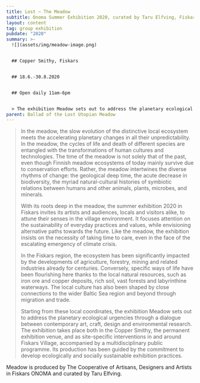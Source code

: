 ```yaml
---
title: Lost ~ The Meadow
subtitle: Onoma Summer Exhibition 2020, curated by Taru Elfving, Fiskars Village
layout: content
tag: group exhibition
pubdate: "2020"
summary: >-
  ![](assets/img/meadow-image.png)


  ## Copper Smithy, Fiskars


  ## 18.6.-30.8.2020


  ## Open daily 11am-6pm


  > The exhibition Meadow sets out to address the planetary ecological urgencies through a dialogue between contemporary art, craft, design and environmental research.
parent: Ballad of the Lost Utopian Meadow
---
```

> In the meadow, the slow evolution of the distinctive local ecosystem meets the accelerating planetary changes in all their unpredictability. In the meadow, the cycles of life and death of different species are entangled with the transformations of human cultures and technologies. The time of the meadow is not solely that of the past, even though Finnish meadow ecosystems of today mainly survive due to conservation efforts. Rather, the meadow intertwines the diverse rhythms of change: the geological deep time, the acute decrease in biodiversity, the myriad natural-cultural histories of symbiotic relations between humans and other animals, plants, microbes, and minerals.
>
> With its roots deep in the meadow, the summer exhibition 2020 in Fiskars invites its artists and audiences, locals and visitors alike, to attune their senses in the village environment. It focuses attention on the sustainability of everyday practices and values, while envisioning alternative paths towards the future. Like the meadow, the exhibition insists on the necessity of taking time to care, even in the face of the escalating emergency of climate crisis.
>
> In the Fiskars region, the ecosystem has been significantly impacted by the developments of agriculture, forestry, mining and related industries already for centuries. Conversely, specific ways of life have been flourishing here thanks to the local natural resources, such as iron ore and copper deposits, rich soil, vast forests and labyrinthine waterways. The local culture has also been shaped by close connections to the wider Baltic Sea region and beyond through migration and trade.
>
> Starting from these local coordinates, the exhibition Meadow sets out to address the planetary ecological urgencies through a dialogue between contemporary art, craft, design and environmental research. The exhibition takes place both in the Copper Smithy, the permanent exhibition venue, and as site-specific interventions in and around Fiskars Village, accompanied by a multidisciplinary public programme. Its production has been guided by the commitment to develop ecologically and socially sustainable exhibition practices.

Meadow is produced by The Cooperative of Artisans, Designers and Artists in Fiskars ONOMA and curated by Taru Elfving.
